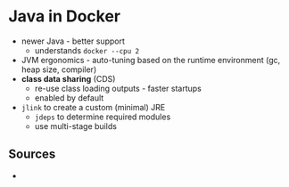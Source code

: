 # Java in Docker
- newer Java - better support
    - understands `docker --cpu 2`
- JVM ergonomics - auto-tuning based on the runtime environment (gc, heap size, compiler)
- **class data sharing** (CDS)
    - re-use class loading outputs - faster startups
    - enabled by default
- `jlink` to create a custom (minimal) JRE
    - `jdeps` to determine required modules
    - use multi-stage builds

## Sources
- [](https://www.merikan.com/2019/04/jvm-in-a-container/)

